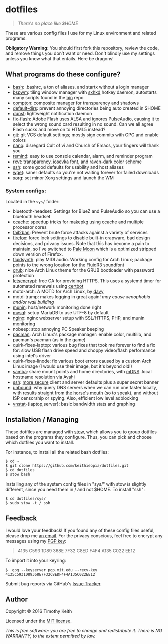 # dotfiles
> *There's no place like $HOME*

These are various config files I use for my Linux environment and related 
programs. 

**Obligatory Warning:** You should first fork this repository, review the code, 
and remove things you don’t want or need. Don't blindly use my settings unless 
you know what that entails. Here be dragons!

## What programs do these configure?
 * [bash](https://www.gnu.org/software/bash/): .bashrc, a ton of aliases, and 
   startx without a login manager
 * [bspwm](https://github.com/baskerville/bspwm): tiling window manager with 
   [sxhkd](https://github.com/baskerville/sxhkd) hotkey daemon, autostarts many 
   scripts found in the [bin](https://github.com/keithieopia/bin) repo
 * [compton](https://github.com/chjj/compton): composite manager for 
   transparency and shadows
 * [default-dirs](https://wiki.archlinux.org/index.php/XDG_user_directories): 
   prevent annoying directories being auto created in $HOME
 * [dunst](http://knopwob.org/dunst/): lightweight notification daemon
 * [fix-flash](http://www.alsa-project.org/main/index.php/Asoundrc): Adobe Flash 
   uses ALSA and ignores PulseAudio, causing it to select the wrong sound card 
   resulting in no sound. Can we all agree Flash sucks and move on to HTML5 
   instead?
 * [git](https://git-scm.com/docs/git-config): git VCS default settings; mostly 
   sign commits with GPG and enable colors
 * [nano](http://www.nano-editor.org/): disregard Cult of vi and Church of 
   Emacs, your fingers will thank you
 * [remind](https://www.roaringpenguin.com/products/remind): easy to use console 
   calendar, alarm, and reminder program
 * [rxvt](http://software.schmorp.de/pkg/rxvt-unicode.html): transparency, 
   [iosevka](https://be5invis.github.io/Iosevka/) font, and 
   [raven-dark](https://github.com/baskerville/xresources-color-schemes) color 
   scheme
 * [ssh](http://www.openssh.com/): some good defaults for usability and host 
   aliases
 * [wget](https://www.gnu.org/software/wget/): saner defaults so you're not 
   waiting forever for failed downloads
 * [xorg](http://www.x.org/wiki/): set minor Xorg settings and launch the WM
 
### System configs:
Located in the `sys/` folder: 

 * bluetooth-headset: Settings for BlueZ and PulseAudio so you can use a 
   bluetooth headset
 * [ccache](https://wiki.archlinux.org/index.php/Ccache): speedup tricks for 
   [makepkg](https://wiki.archlinux.org/index.php/Makepkg) using ccache and 
   multiple processor cores
 * [fail2ban](http://www.fail2ban.org/wiki/index.php/Main_Page): Prevent brute
   force attacks against a variety of services
 * [firefox](https://www.mozilla.org/en-US/firefox/new/): force lock settings to 
   disable built-in crapware, bad design decisions, and privacy issues. Note 
   that this has become a pain to maintain, so I've switched to 
   [Pale Moon](http://www.palemoon.org/) which is a optimized stripped down 
   version of Firefox. 
 * [fluidsynth](https://wiki.archlinux.org/index.php/FluidSynth): play MIDI 
   audio. Working config for Arch Linux; package points to the wrong location 
   for the FluidR3 soundfont
 * [grub](https://www.gnu.org/software/grub/): nice Arch Linux theme for the 
   GRUB bootloader with password protection 
 * [letsencrypt](https://letsencrypt.org/): free CA for providing HTTPS. This 
   uses a systemd timer for automated renewals using 
   [certbot](https://github.com/certbot/certbot)
 * motd-arch: A MOTD for Arch Linux, by [davy](https://bbs.archlinux.org/viewtopic.php?id=50845)
 * motd-trump: makes logging in great again! *may cause xenophobia and/or wall 
   building* 
 * [munin](http://munin-monitoring.org/): host/network monitoring done right
 * [mysql](https://mariadb.org/): setup MariaDB to use UTF-8 by default
 * [nginx](http://nginx.org/): nginx webserver setup with SSL/HTTPS, PHP, and 
   munin monitoring
 * nobeep: stop annoying PC Speaker beeping
 * [pacman](https://wiki.archlinux.org/index.php/Pacman): Arch Linux's package 
   manager: enable color, multilib, and pacman's pacman (as in the game)
 * quirk-fixes-laptop: various bug fixes that took me forever to find a fix for: 
   slow USB flash drive speed and choppy video/flash performance using intel's 
   driver
 * quirk-fixes-linode: fix various boot errors caused by a custom Arch Linux 
   image (I would use their image, but it's beyond old!)
 * [samba](https://www.samba.org/): share mount points and home directories, 
   with [mDNS](https://en.wikipedia.org/wiki/Multicast_DNS) .local hostname 
   resolution via [Avahi](https://github.com/lathiat/avahi)
 * [ssh](http://www.openssh.com/): [more secure](https://stribika.github.io/2015/01/04/secure-secure-shell.html) 
   client and server defaults plus a super secret banner
 * [unbound](https://unbound.net/): why query DNS servers when we can run one 
   faster locally, with results straight from 
   [the horse's mouth](https://www.internic.net/domain/named.cache) (so to 
   speak), and without ISP censorship or spying. Also, efficient low level 
   adblocking
 * [vnstat](http://humdi.net/vnstat/)-{laptop,server}: basic bandwidth stats and 
   graphing


## Installation / Managing
These dotfiles are managed with [stow](http://www.gnu.org/software/stow/), 
which allows you to group dotfiles based on the programs they configure. Thus, 
you can pick and choose which dotfiles you want to install.  
  
For instance, to install all the related bash dotfiles:

```console
$ cd ~  
$ git clone https://github.com/keithieopia/dotfiles.git  
$ cd dotfiles  
$ stow bash
```

Installing any of the system config files in "sys/" with stow is slightly 
different, since you need them in / and not $HOME. To install "ssh":

```console
$ cd dotfiles/sys/  
$ sudo stow -t / ssh 
```

## Feedback
I would love your feedback! If you found any of these config files useful, 
please drop me [an email](mailto:timothykeith@gmail.com). For the privacy 
conscious, feel free to encrypt any messages using my [PGP key](http://pgp.mit.edu/pks/lookup?op=vindex&fingerprint=on&search=0xF4F4A135C022EE12):

> 4135 C593 1D89 368E 7F32 C8ED F4F4 A135 C022 EE12

To import it into your keyring:
```console
$  gpg --keyserver pgp.mit.edu --recv-key 4135C5931D89368E7F32C8EDF4F4A135C022EE12
```

Submit bug reports via GitHub's [Issue Tracker](https://github.com/keithieopia/dotfiles/issues)


## Author
Copyright &copy; 2016 Timothy Keith

Licensed under the [MIT license](https://github.com/keithieopia/dotfiles/blob/master/LICENSE).

*This is free software: you are free to change and redistribute it. There is NO 
WARRANTY, to the extent permitted by law.*
